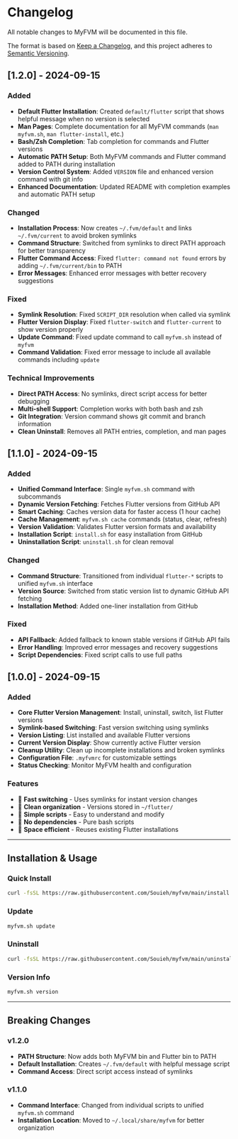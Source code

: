 # Changelog

All notable changes to MyFVM will be documented in this file.

The format is based on [Keep a Changelog](https://keepachangelog.com/en/1.0.0/),
and this project adheres to [Semantic Versioning](https://semver.org/spec/v2.0.0.html).

## [1.2.0] - 2024-09-15

### Added
- **Default Flutter Installation**: Created `default/flutter` script that shows helpful message when no version is selected
- **Man Pages**: Complete documentation for all MyFVM commands (`man myfvm.sh`, `man flutter-install`, etc.)
- **Bash/Zsh Completion**: Tab completion for commands and Flutter versions
- **Automatic PATH Setup**: Both MyFVM commands and Flutter command added to PATH during installation
- **Version Control System**: Added `VERSION` file and enhanced version command with git info
- **Enhanced Documentation**: Updated README with completion examples and automatic PATH setup

### Changed
- **Installation Process**: Now creates `~/.fvm/default` and links `~/.fvm/current` to avoid broken symlinks
- **Command Structure**: Switched from symlinks to direct PATH approach for better transparency
- **Flutter Command Access**: Fixed `flutter: command not found` errors by adding `~/.fvm/current/bin` to PATH
- **Error Messages**: Enhanced error messages with better recovery suggestions

### Fixed
- **Symlink Resolution**: Fixed `SCRIPT_DIR` resolution when called via symlink
- **Flutter Version Display**: Fixed `flutter-switch` and `flutter-current` to show version properly
- **Update Command**: Fixed update command to call `myfvm.sh` instead of `myfvm`
- **Command Validation**: Fixed error message to include all available commands including `update`

### Technical Improvements
- **Direct PATH Access**: No symlinks, direct script access for better debugging
- **Multi-shell Support**: Completion works with both bash and zsh
- **Git Integration**: Version command shows git commit and branch information
- **Clean Uninstall**: Removes all PATH entries, completion, and man pages

## [1.1.0] - 2024-09-15

### Added
- **Unified Command Interface**: Single `myfvm.sh` command with subcommands
- **Dynamic Version Fetching**: Fetches Flutter versions from GitHub API
- **Smart Caching**: Caches version data for faster access (1 hour cache)
- **Cache Management**: `myfvm.sh cache` commands (status, clear, refresh)
- **Version Validation**: Validates Flutter version formats and availability
- **Installation Script**: `install.sh` for easy installation from GitHub
- **Uninstallation Script**: `uninstall.sh` for clean removal

### Changed
- **Command Structure**: Transitioned from individual `flutter-*` scripts to unified `myfvm.sh` interface
- **Version Source**: Switched from static version list to dynamic GitHub API fetching
- **Installation Method**: Added one-liner installation from GitHub

### Fixed
- **API Fallback**: Added fallback to known stable versions if GitHub API fails
- **Error Handling**: Improved error messages and recovery suggestions
- **Script Dependencies**: Fixed script calls to use full paths

## [1.0.0] - 2024-09-15

### Added
- **Core Flutter Version Management**: Install, uninstall, switch, list Flutter versions
- **Symlink-based Switching**: Fast version switching using symlinks
- **Version Listing**: List installed and available Flutter versions
- **Current Version Display**: Show currently active Flutter version
- **Cleanup Utility**: Clean up incomplete installations and broken symlinks
- **Configuration File**: `.myfvmrc` for customizable settings
- **Status Checking**: Monitor MyFVM health and configuration

### Features
- 🚀 **Fast switching** - Uses symlinks for instant version changes
- 📁 **Clean organization** - Versions stored in `~/flutter/`
- 🔧 **Simple scripts** - Easy to understand and modify
- 🎯 **No dependencies** - Pure bash scripts
- 💾 **Space efficient** - Reuses existing Flutter installations

---

## Installation & Usage

### Quick Install
```bash
curl -fsSL https://raw.githubusercontent.com/Souieh/myfvm/main/install.sh | bash
```

### Update
```bash
myfvm.sh update
```

### Uninstall
```bash
curl -fsSL https://raw.githubusercontent.com/Souieh/myfvm/main/uninstall.sh | bash
```

### Version Info
```bash
myfvm.sh version
```

---

## Breaking Changes

### v1.2.0
- **PATH Structure**: Now adds both MyFVM bin and Flutter bin to PATH
- **Default Installation**: Creates `~/.fvm/default` with helpful message script
- **Command Access**: Direct script access instead of symlinks

### v1.1.0
- **Command Interface**: Changed from individual scripts to unified `myfvm.sh` command
- **Installation Location**: Moved to `~/.local/share/myfvm` for better organization

